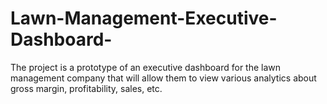 # Lawn-Management-Executive-Dashboard-
The project is a prototype of an executive dashboard for the lawn management company that will allow them to view various analytics about gross margin, profitability, sales, etc.
